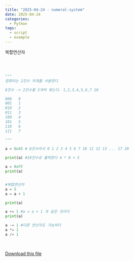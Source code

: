 ```yaml
---
title: "2025-04-24 - numeral-system"
date: 2025-04-24
categories:
  - Python
tags:
  - script
  - example
---
```


복합연산자

<div style="white-space: pre-wrap; word-break: break-word;">

```python
"""
컴퓨터는 2진수 처계를 사용한다 

8진수 -> 2진수를 3개씩 묶는다. 1,2,3,4,5,6,7 10

000   0
001   1
010   2
011   3
100   4
101   5
110   6
111   7

"""

a = 0o45 # 8진수라서 0 1 2 3 4 5 6 7 10 11 12 13 ... 17 20

print(a) #10진수로 출력한다 4 * 8 + 5

a = 0xFF
print(a)


#복합연산자
a = 5
a = a + 1 

print(a)

a += 1 #a = a + 1 과 같은 것이다 
print(a)

a -= 1 #다른 연산자도 가능하다
a *= 1 
a /= 1 

```

</div>

[Download this file](/assets/files/진법.py)
